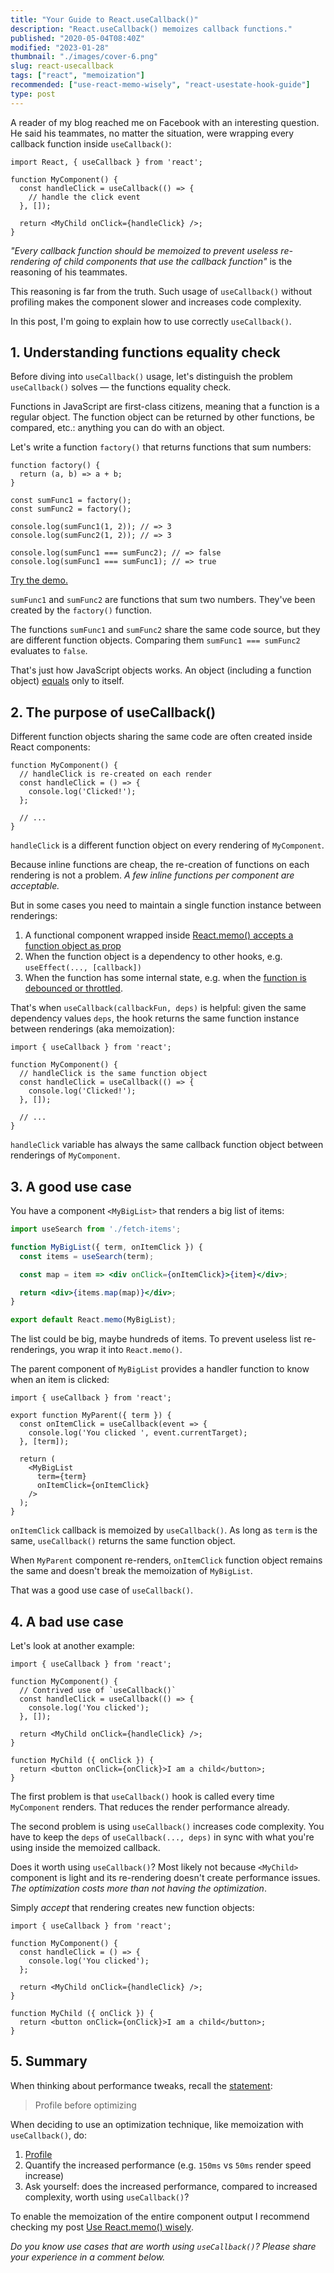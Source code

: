 ```yaml
---
title: "Your Guide to React.useCallback()"
description: "React.useCallback() memoizes callback functions."
published: "2020-05-04T08:40Z"
modified: "2023-01-28"
thumbnail: "./images/cover-6.png"
slug: react-usecallback
tags: ["react", "memoization"]
recommended: ["use-react-memo-wisely", "react-usestate-hook-guide"]
type: post
---
```


A reader of my blog reached me on Facebook with an interesting question. He said his teammates, no matter the situation, were wrapping every callback function inside `useCallback()`:

```jsx{3-5}
import React, { useCallback } from 'react';

function MyComponent() {
  const handleClick = useCallback(() => {
    // handle the click event
  }, []);

  return <MyChild onClick={handleClick} />;
}
```

*"Every callback function should be memoized to prevent useless re-rendering of child components that use the callback function"* is the reasoning of his teammates.   

This reasoning is far from the truth. Such usage of `useCallback()` without profiling makes the component slower and increases code complexity.    

In this post, I'm going to explain how to use correctly `useCallback()`.

## 1. Understanding functions equality check

Before diving into `useCallback()` usage, let's distinguish the problem `useCallback()` solves &mdash; the functions equality check.    

Functions in JavaScript are first-class citizens, meaning that a function is a regular object. The function object can be returned by other functions, be compared, etc.: anything you can do with an object.  

Let's write a function `factory()` that returns functions that sum numbers: 

```javascript{10-11}
function factory() {
  return (a, b) => a + b;
}

const sumFunc1 = factory();
const sumFunc2 = factory();

console.log(sumFunc1(1, 2)); // => 3
console.log(sumFunc2(1, 2)); // => 3

console.log(sumFunc1 === sumFunc2); // => false
console.log(sumFunc1 === sumFunc1); // => true
```
[Try the demo.](https://jsfiddle.net/dmitri_pavlutin/zf8t2kx7/2/)

`sumFunc1` and `sumFunc2` are functions that sum two numbers. They've been created by the `factory()` function.  

The functions `sumFunc1` and `sumFunc2` share the same code source, but they are different function objects. Comparing them `sumFunc1 === sumFunc2` evaluates to `false`.  

That's just how JavaScript objects works. An object (including a function object) [equals](/the-legend-of-javascript-equality-operator/#the-identity-operator) only to itself.  

## 2. The purpose of useCallback()

Different function objects sharing the same code are often created inside React components:

```jsx{2-4}
function MyComponent() {
  // handleClick is re-created on each render
  const handleClick = () => {
    console.log('Clicked!');
  };

  // ...
}
```

`handleClick` is a different function object on every rendering of `MyComponent`.  

Because inline functions are cheap, the re-creation of functions on each rendering is not a problem. *A few inline functions per component are acceptable.*  

But in some cases you need to maintain a single function instance between renderings:

1. A functional component wrapped inside [React.memo() accepts a function object as prop](/use-react-memo-wisely/#4-reactmemo-and-callback-functions)
2. When the function object is a dependency to other hooks, e.g. `useEffect(..., [callback])`  
3. When the function has some internal state, e.g. when the [function is debounced or throttled](/react-throttle-debounce/#2-debouncing-a-callback-the-first-attempt).  

That's when `useCallback(callbackFun, deps)` is helpful: given the same dependency values `deps`, the hook returns the same function instance between renderings (aka memoization):

```jsx{4-6}
import { useCallback } from 'react';

function MyComponent() {
  // handleClick is the same function object
  const handleClick = useCallback(() => {
    console.log('Clicked!');
  }, []);

  // ...
}
```

`handleClick` variable has always the same callback function object between renderings of `MyComponent`. 

## 3. A good use case

You have a component `<MyBigList>` that renders a big list of items:

```jsx
import useSearch from './fetch-items';

function MyBigList({ term, onItemClick }) {
  const items = useSearch(term);

  const map = item => <div onClick={onItemClick}>{item}</div>;

  return <div>{items.map(map)}</div>;
}

export default React.memo(MyBigList);
```

The list could be big, maybe hundreds of items. To prevent useless list re-renderings, you wrap it into `React.memo()`.  

The parent component of `MyBigList` provides a handler function to know when an item is clicked:  

```jsx{10}
import { useCallback } from 'react';

export function MyParent({ term }) {
  const onItemClick = useCallback(event => {
    console.log('You clicked ', event.currentTarget);
  }, [term]);

  return (
    <MyBigList
      term={term}
      onItemClick={onItemClick}
    />
  );
}
```

`onItemClick` callback is memoized by `useCallback()`. As long as `term` is the same, `useCallback()` returns the same function object.  

When `MyParent` component re-renders, `onItemClick` function object remains the same and doesn't break the memoization of `MyBigList`.  

That was a good use case of `useCallback()`.  

## 4. A bad use case

Let's look at another example:

```jsx{4-6}
import { useCallback } from 'react';

function MyComponent() {
  // Contrived use of `useCallback()`
  const handleClick = useCallback(() => {
    console.log('You clicked');
  }, []);

  return <MyChild onClick={handleClick} />;
}

function MyChild ({ onClick }) {
  return <button onClick={onClick}>I am a child</button>;
}
```

The first problem is that `useCallback()` hook is called every time `MyComponent` renders. That reduces the render performance already.  

The second problem is using `useCallback()` increases code complexity. You have to keep the `deps` of `useCallback(..., deps)` in sync with what you're using inside the memoized callback.  

Does it worth using `useCallback()`? Most likely not because `<MyChild>` component is light and its re-rendering doesn't create performance issues. *The optimization costs more than not having the optimization*.  

Simply *accept* that rendering creates new function objects:

```jsx{3-5}
import { useCallback } from 'react';

function MyComponent() {
  const handleClick = () => {
    console.log('You clicked');
  };

  return <MyChild onClick={handleClick} />;
}

function MyChild ({ onClick }) {
  return <button onClick={onClick}>I am a child</button>;
}
```

## 5. Summary

When thinking about performance tweaks, recall the [statement](https://wiki.c2.com/?ProfileBeforeOptimizing):

> Profile before optimizing

When deciding to use an optimization technique, like memoization with `useCallback()`, do:

1. [Profile](https://developer.chrome.com/docs/devtools/evaluate-performance/)
2. Quantify the increased performance (e.g. `150ms` vs `50ms` render speed increase)
3. Ask yourself: does the increased performance, compared to increased complexity, worth using `useCallback()`?  

To enable the memoization of the entire component output I recommend checking my post [Use React.memo() wisely](/use-react-memo-wisely/).  

*Do you know use cases that are worth using `useCallback()`? Please share your experience in a comment below.*